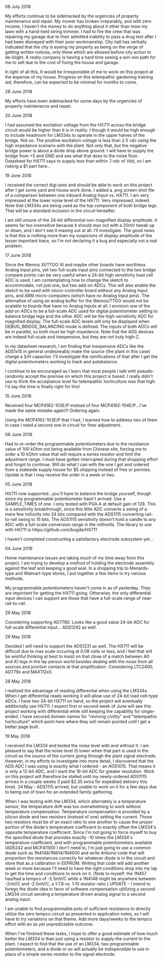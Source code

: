 <dl><dt>08 July 2018</dt></dl>My efforts continue to be sidetracked by the urgencies of property maintenance and repair.  My mower has broken irreparably, and with zero income, I haven't the money to do anything about it other than mow my lawn with a hand-held string trimmer.  I had to fire the crew that was repairing my garage due to their admitted inability to pass a drug test after I had been dismayed with their poor workmanship.  City hall has verbally indicated that the city is eyeing my property as being on the verge of getting written notices, only three which are allowed before city action to de-blight.  A realty company is having a hard time seeing a win-win path for me to sell due to the cost of fixing the house and garage.  

In light of all this, It would be irresponsible of me to work on this project at the expense of my house.  Progress on this telempathic gardening training aid, therefore, can be expected to be minimal for months to come.

<dl><dt>28 June 2018</dt></dl>My efforts have been sidetracked for some days by the urgencies of property maintenance and repair.

<dl><dt>20 June 2018</dt></dl>I had assumed the excitation voltage from the HX711 across the bridge circuit would be higher than it is in reality.  I though it would be high enough to include headroom for LM334s to operate in the upper halves of the bridge.  Not so.  The positive excitation voltage is less than 2.5 vdc using the high impedance scenario with the plant.  Not only that, but the negative bridge power is about a diode drop above ground.  I will have to supply the bridge from +5 and GND and see what that does to the noise floor.  Datasheet for HX711 says to supply less than within .1 vdc of Vdd, so I am risking a $1 part here...

<dl><dt>19 June 2018</dt></dl>I received the correct digi-pots and should be able to work on this project after I get some yard and house work done.  I added a .png screen shot file of a comparison between one inboard Analog Input vs. HX711.  I am very impressed at the lower noise level of the HX711.  Very impressed, indeed.  Note that LM334s are being used as the top component of both bridge legs.  That will be a standard inclusion in the circuit hereafter.

I am still unsure of the 24-bit differential non-magnified display amplitude.  It seems far too insensitive because it should max out with a 20mV tweak up or down, and I don't see it maxing out at all.  I'll investigate.  The good news is that this is nothing more than my suspicions of display amplitude of the lesser important trace, so I'm not declaring it a bug and especially not a real problem.

<dl><dt>17 June 2018</dt></dl>Since the Wemos XI/TTGO XI and maybe other boards have worthless Analog Input pins, yet two full-scale input pins connected to the two bridge compare points can be very useful when a 24-bit high sensitivity load cell ADC is used, I am contemplating how to change the sketch to accommodate, not just one, but two add-on ADCs.  This will also enable the sketch to be used with micro-controller board without any Analog Input pins, and ARM micro-computers (which have no Analog Input pins).  The alternative of using an analog buffer for the Wemos/TTGO would not be scalable to boards that have no Analog Inputs at all. I envision one of the add-on ADCs to be a full-scale ADC used for digital potentiometer setting to balance bridge legs and the other ADC will be the high-sensitivity ADC for magnified display.  The full-scale ADC levels will only be displayed when DEBUG_BRIDGE_BALANCING mode is defined.  The inputs of both ADCs will be in parallel, so both must be high impedance.  Note that the ADS devices are indeed full-scale and inexpensive, but they are not truly high-Z.  

In my datasheet research, I am finding that inexpensive ADCs like the ADS1x15 in general undesireably make the source (the plant in this case) charge a S/H capacitor.  I'll investigate the ramifications of that after I get the digital potentiometers working to track and autobalance.

I continue to be encouraged as I learn that most people I talk with pseudo-randomly accept the premise on which this project is based.  I really didn't use to think the acceptance level for telempathic horticulture was that high.  I'd say the time is finally right for this!

<dl><dt>15 June 2018</dt></dl>Received four MCP4162-103E/P instead of four MCP4162-104E/P...I've made the same mistake again!!!  Ordering again.

Using the MCP4162-103E/P that I had, I learned how to address two of them in case I need a second one in circuit for finer adjustment.

<dl><dt>08 June 2018</dt></dl>Had to re-order the programmable potentiometers due to the resistance value of 100 kOhm not being available from Chinese site, forcing me to order a 10 kOhm value that will require a series resistor and limit the adjustment range.  I must have gotten interrupted during that shopping effort and forgot to continue.  Will do what I can with the one I got and ordered from a stateside supply house for $5 shipping instead of free or pennies.  Upside is that I may receive the order in a week or two.

<dl><dt>05 June 2018</dt></dl>HX711 now supported...you'll have to balance the bridge yourself, though since my programmable potentiometer hasn't arrived.  Use a SAMPLE_TIMES of one.  I only tested with PGA A at default gain of 128.  This is a sensitivity breakthrough, since this little ADC converts a swing of a mere few millvolts into 24 bits compared with the ADS1115 converting rail-to-rail swing to 15 bits.  The ADS1115 sensitivity doesn't hold a candle to any ADC with a full-scale conversion range in the millivolts.  The library to use with HX711 is https://github.com/bogde/HX711  

I haven't completed constructing a satisfactory electrode subsystem yet...

<dl><dt>04 June 2018</dt></dl>Home maintenance issues are taking much of my time away from this project.  I am trying to develop a method of holding the electrode assembly against the leaf and keeping a good seal.  In a shopping trip to Menards-type and Walmart-type stores, I put together a few items to try various methods.

My programmable potentiometers haven't come in as of yesterday.  They are important for getting the HX711 going.  Otherwise, the only differential input devices I can support are those that have a full-scale range of near-rail-to-rail.

<dl><dt>29 May 2018</dt></dl>Considering supporting AD7780.  Looks like a good value 24-bit ADC for full-scale differential input...  ADS1242 as well.

<dl><dt>29 May 2018</dt></dl>Decided I will need to support the ADS1231 as well. The HX711 will be difficult due to max scale occuring at 0.08 volts or less, and I feel that will be wishful thinking at best to insist on that close of a match between A0 and A1 legs in the lay person world besides dealing with the noise from all sources and junction contacts at that amplification.  Considering LTC2400, AD779x and MAX112x0.

<dl><dt>28 May 2018</dt></dl>I realized the advantage of reading differential when using the LM334s.  When I get differential reads working it will allow use of 24-bit load cell-type ADCs.  I have two 24-bit HX711 on hand, so the project will eventually additionally use HX711.  I expect first or second  week of June will see this project working with differential while still keeping the capability for single-ended.  I have secured domain names for "reviving civility" and "telempathic horticulture" which point here where they will remain pointed until I get a better page built.

<dl><dt>19 May 2018</dt></dl>I received the LM334 and tested the noise level with and without it.  I am pleased to say that the noise level IS lower when that part is used in the circuit as the source of the current going through the plant signal electrode.  However, in my efforts to investigate into more detail, I discovered that the ADS ADC I was using is exactly what I ordered - an ADS1015.  That means it is only a 12-bit ADC, and I want the 16-bit ADC for greater resolution.  Work on this project will therefore be stalled until my newly-ordered ADS1115 arrives in a couple weeks (I paid $2.35 extra for expedited delivery this time).  24 May - ADS1115 arrived, but unable to work on it for a few days due to being out of town for an extended family gathering.

When I was testing with the LM334, which alternately is a temperature sensor, the temperature drift was too overwhelming to work without temperature compensation.  Temperature compensation is provided by a silicon diode and two resistors (instead of one) setting the current.  Those two resistors must be of an exact ratio to one another to cause the proper portion of the diode's temperature coefficient to exactly offset the LM334's opposite temperature coefficient.  Since I'm not going to force myself to buy the specified diode that provides exactly -10 times the LM334's temperature coefficient, and with programmable potentiometers available (AD5242 and MCP41100) I don't need to, I'm just going to use a common diode such as 1N4148/1N914/1N4000 and write Arduino code that will proportion the resistances correctly for whatever diode is in the circuit and store that as a calibration in EEPROM.  Writing that code will add another week or more because I'll need to have the right conditions drop into my lap to get the time and conditions to work on it.  (Note to myself: the 1N457 has/had a tempco of -2.5mV/C while a 1N4148 might be anywhere between -2mV/C and -2.5mV/C, a 1:7.8 vs. 1:10 resistor ratio.)  UPDATE - I intend to forego the diode idea in favor of software compensation ujtilizing a second LM334 circuit sending a temperature driven analog signal to a second analog input.

I am unable to find programmable pots of sufficient resistance to directly utilize the zero tempco circuit as presented in application notes, so I will have to try variations on that theme.  Add more days/weeks to the tempco effort with an as yet unpredictable outcome.

When I've finished these tasks, I hope to offer a good estimate of how much better the LM334 is than just using a resistor to supply the current to the plant.  I expect to find that the use of an LM334, two programmable potentiometers, and a diode or so will actually be indispensible to use in place of a simple series resistor to the signal electrode.
